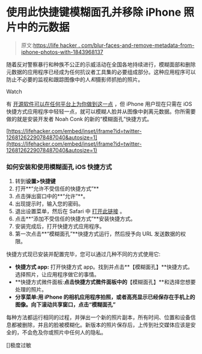 # 使用此快捷键模糊面孔并移除 iPhone 照片中的元数据

> 原文:[https://life hacker . com/blur-faces-and-remove-metadata-from-iphone-photos-with-1843968137](https://lifehacker.com/blur-faces-and-remove-metadata-from-iphone-photos-with-1843968137)

随着反对警察暴行和种族不公正的示威活动在全国各地持续进行，模糊面部和删除元数据的应用程序已经成为任何抗议者工具集的必要组成部分。这种应用程序可以防止不必要的监视和跟踪图像中的人*和*摄影师抓拍的照片。

Watch

有 [开源软件可以在任何平台上为你做到这一点](https://lifehacker.com/preview/how-to-quickly-blur-faces-in-photos-1843908720?rev=1591300959449) ，但 iPhone 用户现在只需在 iOS 快捷方式应用程序中轻轻一点，就可以模糊人脸并从图像中剥离元数据。你所需要做的就是安装开发者 Noah Conk 的新的“模糊面孔”快捷方式。

 [https://lifehacker.com/embed/inset/iframe?id=twitter-1268126229078487040&autosize=1](https://lifehacker.com/embed/inset/iframe?id=twitter-1268126229078487040&autosize=1) 

### 如何安装和使用模糊面孔 iOS 快捷方式

1.  转到**设置>快捷键**
2.  打开**“允许不受信任的快捷方式”**
3.  点击弹出窗口中的**“允许”**。
4.  出现提示时，输入您的密码。
5.  退出设置菜单，然后在 Safari 中 [打开此链接](https://shortcutsgallery.com/shortcuts/blur-faces/) 。
6.  点击**“添加不受信任的快捷方式”**安装快捷方式。
7.  安装完成后，打开快捷方式应用程序。
8.  第一次点击**“模糊面孔”**快捷方式运行，然后授予向 URL 发送数据的权限。

快捷方式现已安装并配置完毕，您可以通过几种不同的方式使用它:

*   **快捷方式 app:** 打开快捷方式 app。找到并点击**【模糊面孔】**快捷方式。选择照片，让应用程序做它的事情。
*   **快捷方式微件面板:**点击快捷方式微件面板中的**【模糊面孔】**和选择您想要处理的照片。
*   **分享菜单:**用 iPhone 的相机应用程序拍照，或者高亮显示已经保存在手机上的图像。向下滚动共享窗口，点击**“模糊面孔”**

每种方法都运行相同的过程，并弹出一个新的照片副本，所有时间、位置和设备信息都被删除，并且的脸被模糊化。新版本的照片保存后，上传到社交媒体应该是安全的，不会危及你或照片中任何人的隐私。

[]极度过敏